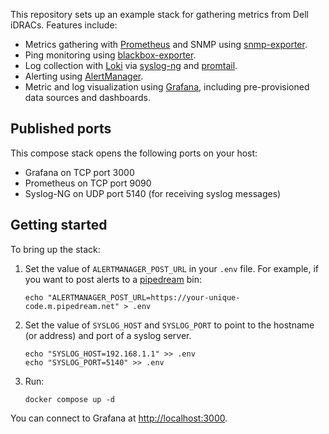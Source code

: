 This repository sets up an example stack for gathering metrics from Dell iDRACs. Features include:

- Metrics gathering with [Prometheus] and SNMP using [snmp-exporter].
- Ping monitoring using [blackbox-exporter].
- Log collection with [Loki] via [syslog-ng] and [promtail].
- Alerting using [AlertManager].
- Metric and log visualization using [Grafana], including pre-provisioned data sources and dashboards.

[prometheus]: https://prometheus.io/
[snmp-exporter]: https://github.com/prometheus/snmp_exporter
[blackbox-exporter]: https://github.com/prometheus/blackbox_exporter
[promtail]: https://grafana.com/docs/loki/latest/send-data/promtail/
[loki]: https://grafana.com/oss/loki/
[alertmanager]: https://prometheus.io/docs/alerting/latest/alertmanager/
[grafana]: https://grafana.com/
[syslog-ng]: https://www.syslog-ng.com/

## Published ports

This compose stack opens the following ports on your host:

- Grafana on TCP port 3000
- Prometheus on TCP port 9090
- Syslog-NG on UDP port 5140 (for receiving syslog messages)

## Getting started

To bring up the stack:

1. Set the value of `ALERTMANAGER_POST_URL` in your `.env` file. For example, if you want to post alerts to a [pipedream] bin:

    ```
    echo "ALERTMANAGER_POST_URL=https://your-unique-code.m.pipedream.net" > .env
    ```

2. Set the value of `SYSLOG_HOST` and `SYSLOG_PORT` to point to the hostname (or address) and port of a syslog server.

    ```
    echo "SYSLOG_HOST=192.168.1.1" >> .env
    echo "SYSLOG_PORT=5140" >> .env
    ```

2. Run:

    ```
    docker compose up -d
    ```

You can connect to Grafana at <http://localhost:3000>.

[pipedream]: https://pipedream.com/requestbin
